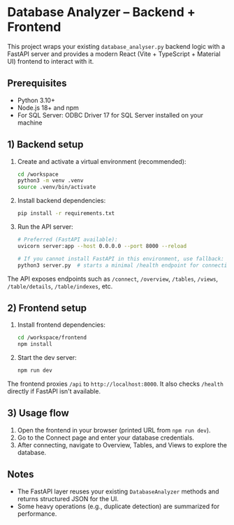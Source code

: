# Database Analyzer – Backend + Frontend

This project wraps your existing `database_analyser.py` backend logic with a FastAPI server and provides a modern React (Vite + TypeScript + Material UI) frontend to interact with it.

## Prerequisites

- Python 3.10+
- Node.js 18+ and npm
- For SQL Server: ODBC Driver 17 for SQL Server installed on your machine

## 1) Backend setup

1. Create and activate a virtual environment (recommended):
   ```bash
   cd /workspace
   python3 -m venv .venv
   source .venv/bin/activate
   ```

2. Install backend dependencies:
   ```bash
   pip install -r requirements.txt
   ```

3. Run the API server:
   ```bash
   # Preferred (FastAPI available):
   uvicorn server:app --host 0.0.0.0 --port 8000 --reload

   # If you cannot install FastAPI in this environment, use fallback:
   python3 server.py  # starts a minimal /health endpoint for connectivity checks
   ```

The API exposes endpoints such as `/connect`, `/overview`, `/tables`, `/views`, `/table/details`, `/table/indexes`, etc.

## 2) Frontend setup

1. Install frontend dependencies:
   ```bash
   cd /workspace/frontend
   npm install
   ```

2. Start the dev server:
   ```bash
   npm run dev
   ```

The frontend proxies `/api` to `http://localhost:8000`. It also checks `/health` directly if FastAPI isn't available.

## 3) Usage flow

1. Open the frontend in your browser (printed URL from `npm run dev`).
2. Go to the Connect page and enter your database credentials.
3. After connecting, navigate to Overview, Tables, and Views to explore the database.

## Notes

- The FastAPI layer reuses your existing `DatabaseAnalyzer` methods and returns structured JSON for the UI.
- Some heavy operations (e.g., duplicate detection) are summarized for performance.
